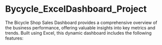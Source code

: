 # Bycycle_ExcelDashboard_Project
The Bicycle Shop Sales Dashboard provides a comprehensive overview of the business performance, offering valuable insights into key metrics and trends. Built using Excel, this dynamic dashboard includes the following features:
